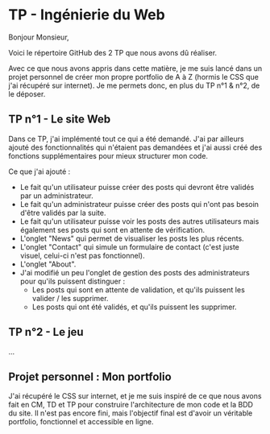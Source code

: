 # TP - Ingénierie du Web

Bonjour Monsieur,

Voici le répertoire GitHub des 2 TP que nous avons dû réaliser.

Avec ce que nous avons appris dans cette matière, je me suis lancé dans un projet personnel de créer mon propre portfolio de A à Z (hormis le CSS que j'ai récupéré sur internet). Je me permets donc, en plus du TP n°1 & n°2, de le déposer.

## TP n°1 - Le site Web

Dans ce TP, j'ai implémenté tout ce qui a été demandé. J'ai par ailleurs ajouté des fonctionnalités qui n'étaient pas demandées et j'ai aussi créé des fonctions supplémentaires pour mieux structurer mon code.

Ce que j'ai ajouté :

- Le fait qu'un utilisateur puisse créer des posts qui devront être validés par un administrateur.
- Le fait qu'un administrateur puisse créer des posts qui n'ont pas besoin d'être validés par la suite.
- Le fait qu'un utilisateur puisse voir les posts des autres utilisateurs mais également ses posts qui sont en attente de vérification.
- L'onglet "News" qui permet de visualiser les posts les plus récents.
- L'onglet "Contact" qui simule un formulaire de contact (c'est juste visuel, celui-ci n'est pas fonctionnel).
- L'onglet "About".
- J'ai modifié un peu l'onglet de gestion des posts des administrateurs pour qu'ils puissent distinguer :
  - Les posts qui sont en attente de validation, et qu'ils puissent les valider / les supprimer.
  - Les posts qui ont été validés, et qu'ils puissent les supprimer.

## TP n°2 - Le jeu

...

## Projet personnel : Mon portfolio

J'ai récupéré le CSS sur internet, et je me suis inspiré de ce que nous avons fait en CM, TD et TP pour construire l'architecture de mon code et la BDD du site. Il n'est pas encore fini, mais l'objectif final est d'avoir un véritable portfolio, fonctionnel et accessible en ligne.


